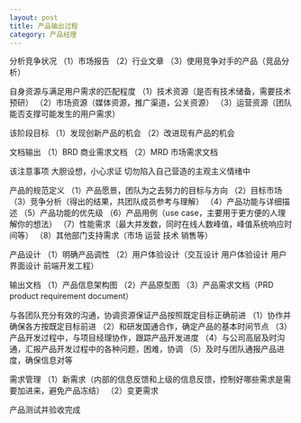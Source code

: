 ```yaml
---
layout: post
title: 产品输出过程
category: 产品经理
---
```


分析竞争状况
（1）市场报告
（2）行业文章
（3）使用竞争对手的产品（竞品分析）

自身资源与满足用户需求的匹配程度
（1）技术资源（是否有技术储备，需要技术预研）
（2）市场资源（媒体资源，推广渠道，公关资源）
（3）运营资源（团队能否支撑可能发生的用户需求）

该阶段目标
（1）发现创新产品的机会
（2）改进现有产品的机会

文档输出
（1）BRD  商业需求文档
（2）MRD  市场需求文档

该注意事项
大胆设想，小心求证
切勿陷入自己营造的主观主义情绪中

产品的规范定义
（1）产品愿景，团队为之去努力的目标与方向
（2）目标市场
（3）竞争分析（得出的结果，共团队成员参考与理解）
（4）产品功能与详细描述
（5）产品功能的优先级
（6）产品用例（use case，主要用于更方便的人理解你的想法）
（7）性能需求（最大并发数，同时在线人数峰值，峰值系统响应时间等）
（8）其他部门支持需求（市场 运营 技术 销售等）

产品设计
（1）明确产品调性
（2）用户体验设计（交互设计 用户体验设计 用户界面设计 前端开发工程）

输出文档
（1）产品信息架构图
（2）产品原型图
（3）产品需求文档（PRD product requirement document）

与各团队充分有效的沟通，协调资源保证产品按照既定目标正确前进
（1）协作并确保各方按既定目标前进
（2）和研发国通合作，确定产品的基本时间节点
（3）产品开发过程中，与项目经理协作，跟踪产品开发进度
（4）与公司高层及时沟通，汇报产品开发过程中的各种问题，困难，协调
（5）及时与团队通报产品进度，确保信息对等

需求管理
（1）新需求（内部的信息反馈和上级的信息反馈，控制好哪些需求是需要加进来，避免产品冻结）
（2）变更需求

产品测试并验收完成

